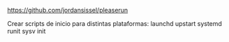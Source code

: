 https://github.com/jordansissel/pleaserun

Crear scripts de inicio para distintas plataformas:
launchd
upstart
systemd
runit
sysv init

